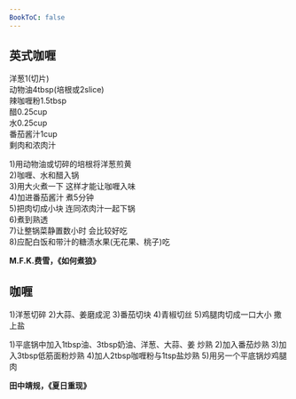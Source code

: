 ```yaml
---
BookToC: false
---
```


## 英式咖喱

洋葱1(切片)  
动物油4tbsp(培根或2slice)  
辣咖喱粉1.5tbsp  
醋0.25cup  
水0.25cup  
番茄酱汁1cup  
剩肉和浓肉汁

1)用动物油或切碎的培根将洋葱煎黄  
2)咖喱、水和醋入锅  
3)用大火煮一下 这样才能让咖喱入味  
4)加进番茄酱汁 煮5分钟  
5)把肉切成小块 连同浓肉汁一起下锅  
6)煮到熟透  
7)让整锅菜静置数小时 会比较好吃  
8)应配白饭和带汁的糖渍水果(无花果、桃子)吃

**M.F.K.费雪，《如何煮狼》**

## 咖喱

1)洋葱切碎
2)大蒜、姜磨成泥
3)番茄切块
4)青椒切丝
5)鸡腿肉切成一口大小 撒上盐

1)平底锅中加入1tbsp油、3tbsp奶油、洋葱、大蒜、姜 炒熟
2)加入番茄炒熟
3)加入3tbsp低筋面粉炒熟
4)加人2tbsp咖喱粉与1tsp盐炒熟
5)用另一个平底锅炒鸡腿肉

**田中靖规，《夏日重现》**